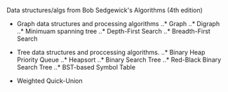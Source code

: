 Data structures/algs from Bob Sedgewick's Algorithms (4th edition)

* Graph data structures and processing algorithms
..* Graph
..* Digraph
..* Minimuam spanning tree
..* Depth-First Search
..* Breadth-First Search

* Tree data structures and proccessing algorithms.
..* Binary Heap Priority Queue
..* Heapsort
..* Binary Search Tree
..* Red-Black Binary Search Tree
..* BST-based Symbol Table

* Weighted Quick-Union

